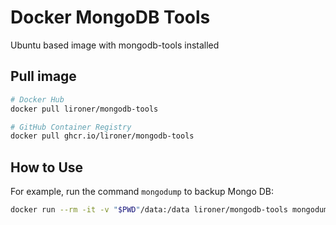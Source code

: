 # Docker MongoDB Tools

Ubuntu based image with mongodb-tools installed

## Pull image

```sh
# Docker Hub
docker pull lironer/mongodb-tools

# GitHub Container Registry
docker pull ghcr.io/lironer/mongodb-tools
```

## How to Use

For example, run the command `mongodump` to backup Mongo DB:

```sh
docker run --rm -it -v "$PWD"/data:/data lironer/mongodb-tools mongodump --host localhost --port 27017 --db test --gzip --archive="/data/backup.gz"
```
